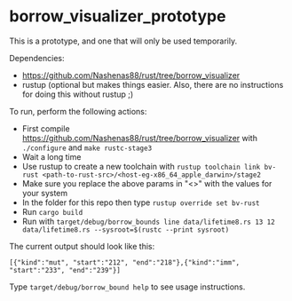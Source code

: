 # borrow_visualizer_prototype

This is a prototype, and one that will only be used temporarily.

Dependencies:
* https://github.com/Nashenas88/rust/tree/borrow_visualizer
* rustup (optional but makes things easier. Also, there are no instructions for doing this without rustup ;)

To run, perform the following actions:
* First compile https://github.com/Nashenas88/rust/tree/borrow_visualizer with `./configure` and `make rustc-stage3`
* Wait a long time
* Use rustup to create a new toolchain with `rustup toolchain link bv-rust <path-to-rust-src>/<host-eg-x86_64_apple_darwin>/stage2`
* Make sure you replace the above params in "<>" with the values for your system
* In the folder for this repo then type `rustup override set bv-rust`
* Run `cargo build`
* Run with `target/debug/borrow_bounds line data/lifetime8.rs 13 12 data/lifetime8.rs --sysroot=$(rustc --print sysroot)`

The current output should look like this:
```
[{"kind":"mut", "start":"212", "end":"218"},{"kind":"imm", "start":"233", "end":"239"}]
```

Type `target/debug/borrow_bound help` to see usage instructions.